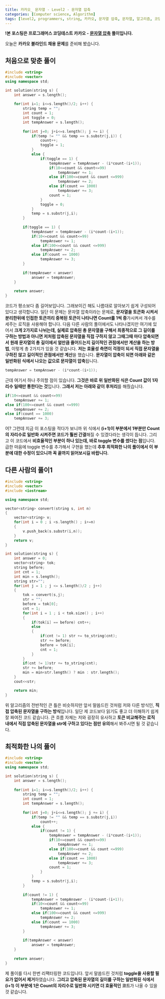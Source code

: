 ```yaml
---
title: 카카오_ 문자열 - Level2 - 문자열 압축
categories: [Computer science, Algorithm]
tags: [level2, programmers, string, 카카오, 문자열 압축, 문자열, 알고리즘, 코딩 테스트, 프로그래머스]
---
```


**!본 포스팅은 프로그래머스 코딩테스트 카카오 - [문자열 압축](https://programmers.co.kr/learn/courses/30/lessons/60057) 풀이입니다.**

오늘은 **카카오 블라인드 채용 문제**를 준비해 봤습니다. 

## 처음으로 맞춘 풀이
``` cpp
#include <string>
#include <vector>
using namespace std;

int solution(string s) {
    int answer = s.length();
    
    for(int i=1; i<=s.length()/2; i++) {
        string temp = "";
        int count = 1;
        int toggle = 0;
        int tempAnswer = s.length();
        
        for(int j=0; j+i<=s.length(); j += i) {
            if(temp != "" && temp == s.substr(j,i)) {
                count++;
                toggle = 1;
            }
            else {
                if(toggle == 1) {
                    tempAnswer = tempAnswer - (i*count-(i+1));
                    if(10<=count && count<=99)
                        tempAnswer += 1;
                    else if(100<=count && count <=999)
                        tempAnswer += 2;
                    else if(count == 1000)
                        tempAnswer += 3;
                    count = 1;
                }
                toggle = 0;
            }
            temp = s.substr(j,i);
        }
        
        if(toggle == 1) {
            tempAnswer = tempAnswer - (i*count-(i+1));
            if(10<=count && count<=99)
                tempAnswer += 1;
            else if(100<=count && count <=999)
                tempAnswer += 2;
            else if(count == 1000)
                tempAnswer += 3;
        }
        
        if(tempAnswer < answer)
            answer = tempAnswer;
    }
    
    return answer;
}
```
코드가 평소보다 좀 길어보입니다.
그래보이긴 해도 나름대로 알아보기 쉽게 구성되어 있다고 생각합니다.
일단 이 문제는 문자열 압축이라는 문제로, **문자열을 토큰화 시켜서 분리한뒤에 인접한 토큰끼리 중복된 토큰이 나타나면 Count를 1씩 증**가시켜서 개수를 세주는 로직을 사용해야 합니다. 다음 다른 사람의 풀이에서도 나타나겠지만 여기에 있어서 **크게 2가지로 나뉘는데, 실제로 압축된 총 문자열을 구해서 최종적으로 그 길이를 구하는 방법과 아니면 저처럼 압축된 문자열을 직접 구하지 않고 그때그때 마다 압축되면서 원래 문자열의 총 길이에서 얼만큼 줄어드는지 길이적인 관점에서만 계산을 하는 방법**, 이렇게 총 2가지가 있을 것 같습니다.
**저는 효율성 측면이 걱정이 되서 직접 문자열을 구하진 않고 길이적인 관점에서만 계산**을 했습니다. **문자열이 압축이 되면 아래와 같은 일반화된 식에서 나오는 값으로 문자열이 압축**됩니다.

```cpp
tempAnswer = tempAnswer - (i*count-(i+1));
```
근데 여기서 하나 주의할 점이 있습니다. **그것은 바로 위 일반화된 식은 Count 값이 1자리수 일때만 통한다는 것**입니다. 
**그래서 저는 아래와 같이 후처리**를 해줬습니다.
```cpp
if(10<=count && count<=99)
	tempAnswer += 1;
else if(100<=count && count <=999)
	tempAnswer += 2;
else if(count == 1000)
	tempAnswer += 3;
```
어? 그런데 지금 이 포스팅을 적다가 보니까 위 식에서 **(i+1)이 부분에서 1부분만 Count의 자리수로 일반화 시켜주면 코드가 훨씬 간결**해질 수 있겠다라는 생각이 듭니다.
그리고 이 코드에서 **비효율적인 부분이 하나 있는데, 바로 toggle 변수를 썼다는 점**입니다. 급한 마음에 toggle 변수를 추가해서 구현을 했는데 **추후 최적화한 나의 풀이에서 이 부분에 대한 수정이 있으니까 꼭 끝까지 읽어보시길 바랍니다.**


## 다른 사람의 풀이1
``` cpp
#include <string>
#include <vector>
#include <iostream>

using namespace std;

vector<string> convert(string s, int n)
{
    vector<string> v;
    for(int i = 0 ; i <s.length() ; i+=n)
    {
        v.push_back(s.substr(i,n));
    }
    return v;
}

int solution(string s) {
    int answer = 0;
    vector<string> tok;
    string before;
    int cnt = 1;
    int min = s.length();
    string str="";
    for(int j = 1 ; j <= s.length()/2 ; j++)
    {
        tok = convert(s,j);
        str = "";
        before = tok[0];
        cnt = 1;
        for(int i = 1 ; i < tok.size() ; i++)
        {
            if(tok[i] == before) cnt++;
            else
            {
                if(cnt != 1) str += to_string(cnt);
                str += before;
                before = tok[i];
                cnt = 1;
            }
        }
        if(cnt != 1)str += to_string(cnt);
        str += before;  
        min = min<str.length() ? min : str.length();
    }
    cout<<str;

    return min;
}
```
위 알고리즘의 전반적인 큰 틀은 비슷하지만 앞서 말씀드린 것처럼 저와 다른 방식인, **직접 압축된 문자열을 구하는 방식**입니다.
일단 제 코드보다 읽기도 좋고 더 이해하기 쉽게 잘 짜여진 코드 같습니다.
큰 흐름 자체는 저와 굉장히 유사하고 **토큰 비교해주는 로직 내에서 직접 압축된 문자열을 str에 구하고 있다는 점만 유의**해서 봐주시면 될 것 같습니다.

## 최적화한 나의 풀이
``` cpp
#include <string>
#include <vector>
using namespace std;

int solution(string s) {
    int answer = s.length();
    
    for(int i=1; i<=s.length()/2; i++) {
        string temp = "";
        int count = 1;
        int tempAnswer = s.length();
        
        for(int j=0; j+i<=s.length(); j += i) {
            if(temp != "" && temp == s.substr(j,i))
                count++;
            else {
                if(count != 1) {
                    tempAnswer = tempAnswer - (i*count-(i+1));
                    if(10<=count && count<=99)
                        tempAnswer += 1;
                    else if(100<=count && count <=999)
                        tempAnswer += 2;
                    else if(count == 1000)
                        tempAnswer += 3;
                    count = 1;
                }
            }
            temp = s.substr(j,i);
        }
        
        if(count != 1) {
            tempAnswer = tempAnswer - (i*count-(i+1));
            if(10<=count && count<=99)
                tempAnswer += 1;
            else if(100<=count && count <=999)
                tempAnswer += 2;
            else if(count == 1000)
                tempAnswer += 3;
        }
        
        if(tempAnswer < answer)
            answer = tempAnswer;
    }
    
    return answer;
}
```
제 풀이를 다시 한번 리팩터링한 코드입니다. 앞서 말씀드린 것처럼 **toggle을 사용할 필요가 없어서 제거**하였습니다. **그리고 압축된 문자열의 길이를 구하는 일반화된 식에서 (i+1) 이 부분에 1은 Count의 자리수로 일반화 시키면 더 효율적인 코드**가 나올 수 있을 것 같습니다.